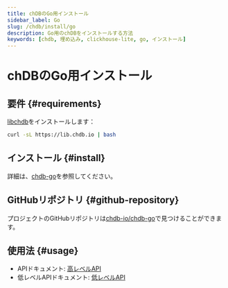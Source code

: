 ```yaml
---
title: chDBのGo用インストール
sidebar_label: Go
slug: /chdb/install/go
description: Go用のchDBをインストールする方法
keywords: [chdb, 埋め込み, clickhouse-lite, go, インストール]
---
```



# chDBのGo用インストール

## 要件 {#requirements}

[libchdb](https://github.com/chdb-io/chdb)をインストールします：

```bash
curl -sL https://lib.chdb.io | bash
```

## インストール {#install}

詳細は、[chdb-go](https://github.com/chdb-io/chdb-go)を参照してください。

## GitHubリポジトリ {#github-repository}

プロジェクトのGitHubリポジトリは[chdb-io/chdb-go](https://github.com/chdb-io/chdb-go)で見つけることができます。

## 使用法 {#usage}

- APIドキュメント: [高レベルAPI](https://github.com/chdb-io/chdb-go/blob/main/chdb.md)
- 低レベルAPIドキュメント: [低レベルAPI](https://github.com/chdb-io/chdb-go/blob/main/lowApi.md)
